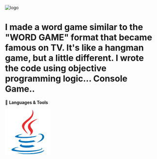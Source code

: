 <!-- Resized logo to 150x150 -->
<img src="https://github.com/nazir20/Puzzle-Game/blob/main/frontend/public/logo.png" alt="logo" style="width: 150px; height: 150px;" />

# I made a word game similar to the "WORD GAME" format that became famous on TV. It's like a hangman game, but a little different. I wrote the code using objective programming logic... Console Game..

🧰 **Languages & Tools**

<p align="left">
    <!-- Java icon resized to 150x150 -->
    <img src="https://github.com/devicons/devicon/blob/master/icons/java/java-original.svg" alt="Java" style="width: 150px; height: 150px;" />
</p>
